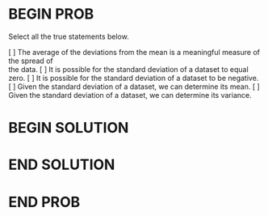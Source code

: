 # BEGIN PROB

Select all the true statements below.

[ ] The average of the deviations from the mean is a meaningful
measure of the spread of\
the data.
[ ] It is possible for the standard deviation of a dataset to equal
zero.
[ ] It is possible for the standard deviation of a dataset to be
negative.
[ ] Given the standard deviation of a dataset, we can determine its
mean.
[ ] Given the standard deviation of a dataset, we can determine its
variance.

# BEGIN SOLUTION

# END SOLUTION

# END PROB